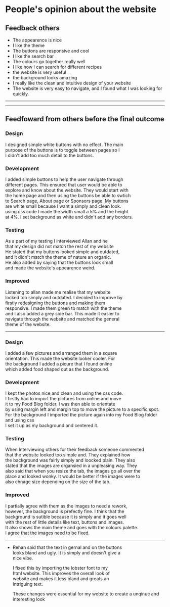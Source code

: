 # People's opinion about the website
## Feedback others
- The appearence is nice
- I like the theme
- The buttons are responsive and cool
- I like the search bar
- The colours go together really well
- I like how I can search for different recipes
- the website is very useful
- the background looks amazing
- I really like the clean and intuitive design of your website
- The website is very easy to navigate, and I found what I was looking for quickly.
_________________________________________________________________________________
_________________________________________________________________________________
## Feedfoward from others before the final outcome
### Design 
I designed simple white buttons with no effect. The main \
purpose of the buttons is to toggle between pages so I \
I didn't add too much detail to the buttons.

### Development
I added simple buttons to help the user navigate through \
different pages. This ensured that user would be able to \
explore and know about the website. They would start with \
the home page and then using the buttons be able to swtich \
to Search page, About page or Sponsors page. My buttons \
are white small because I want a simply and clean look. \
using css code I made the width small a 5% and the height \
at 4%. I set background as white and didn't add any borders.

### Testing
As a part of my testing I interviewed Allan and he \
that my design did not match the rest of my website \
He stated that my buttons looked simple and outdated, \
and it didn't match the theme of nature an organic. \
He also added by saying that the buttons look small \
and made the website's appearence weird.

### Improved
Listening to allan made me realise that my website \
locked too simply and outdated. I decided to improve by \
firstly redesigning the buttons and making them \
responsive. I made them green to match with the theme \
and I also added a grey side bar. This made it easier to \
navigate through the website and matched the general \
theme of the website.

---

### Design 
I added a few pictures and arranged them in a square \
orientation. This made the website looker cooler. For \
the background I added a picure that I found online \
which added food shaped out as the background.

### Development
I kept the photos nice and clean and using the css code. \
I firstly had to import the pictures from online and move \
it to my Food Blog folder. I was then able to orientate \
by using margin left and margin top to move the picture 
to a specific spot. For the background I imported the
picture again into my Food Blog folder and using css \
I set it up as my background and centered it.

### Testing
When Interviewing others for their feedback someone commented \
that the website looked too simple and. They explained how \
the background was fairly simply and loocked plain. They also \
stated that the images are organsied in a unpleasing way. They \
also said that when you resize the tab, the images go all over the \
place and looked wonky. It would be better if the images were to \
also chnage size depending on the size of the tab.

### Improved
I partially agree with them as the images to need a rework, \
however, the background is prefectly fine. I think that the \
background is sutible because it is simply and it goes well \
with the rest of little details like text, buttons and images. \
It also shows the main theme and goes with the colours palette. \
I agree that the images need to be fixed.

---------------------------------------------------------






- Rehan said that the text in gernal and on the buttons \
  looks bland and ugly. It is simply and doesn't give a \
  nice vibe.

  I fixed this by importing the lobster font to my \
  html website. This improves the overall look of \
  website and makes it less bland and greats an \
  intriguing text.

  These changes were essential for my website to create a
  unqinue and interesting look
  
